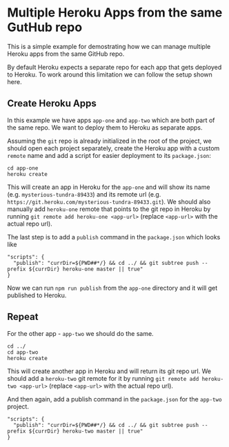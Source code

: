 # Multiple Heroku Apps from the same GutHub repo

This is a simple example for demostrating how we can manage multiple Heroku apps from the same GitHub repo.

By default Heroku expects a separate repo for each app that gets deployed to Heroku. To work around this limitation we can follow the setup shown here.

## Create Heroku Apps

In this example we have apps `app-one` and `app-two` which are both part of the same repo. We want to deploy them to Heroku as separate apps.

Assuming the `git` repo is already initialized in the root of the project, we should open each project separately, create the Heroku app with a custom `remote` name and add a script for easier deployment to its `package.json`:

```
cd app-one
heroku create
```

This will create an app in Heroku for the `app-one` and will show its name (e.g. `mysterious-tundra-89433`) and its remote url (e.g. `https://git.heroku.com/mysterious-tundra-89433.git`). We should also manually add `heroku-one` remote that points to the git repo in Heroku by running `git remote add heroku-one <app-url>` (replace `<app-url>` with the actual repo url). 

The last step is to add a `publish` command in the `package.json` which looks like

```
"scripts": {
  "publish": "currDir=${PWD##*/} && cd ../ && git subtree push --prefix ${currDir} heroku-one master || true"
}
```

Now we can run `npm run publish` from the `app-one` directory and it will get published to Heroku.

## Repeat

For the other app - `app-two` we should do the same.

```
cd ../
cd app-two
heroku create
```

This will create another app in Heroku and will return its git repo url. We should add a `heroku-two` git remote for it by running `git remote add heroku-two <app-url>` (replace `<app-url>` with the actual repo url). 

And then again, add a publish command in the `package.json` for the `app-two` project.

```
"scripts": {
  "publish": "currDir=${PWD##*/} && cd ../ && git subtree push --prefix ${currDir} heroku-two master || true"
}
```